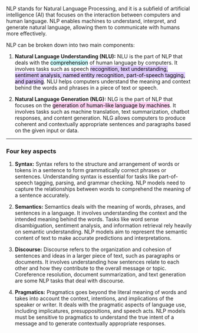 NLP stands for Natural Language Processing, and it is a subfield of artificial intelligence (AI) that focuses on the interaction between computers and human language. NLP enables machines to understand, interpret, and generate natural language, allowing them to communicate with humans more effectively.

NLP can be broken down into two main components:

1. **Natural Language Understanding (NLU):** NLU is the part of NLP that deals with the <mark style="background: #ABF7F7A6;">comprehension</mark> of human language by computers. It involves tasks such as speech <mark style="background: #D2B3FFA6;">recognition, text understanding, sentiment analysis, named entity recognition, part-of-speech tagging, and parsing</mark>. NLU helps computers understand the meaning and context behind the words and phrases in a piece of text or speech.
    
2. **Natural Language Generation (NLG):** NLG is the part of NLP that focuses on the <mark style="background: #FFB8EBA6;">generation of human-like language by machines</mark>. It involves tasks such as machine translation, text summarization, chatbot responses, and content generation. NLG allows computers to produce coherent and contextually appropriate sentences and paragraphs based on the given input or data.

----

### Four key aspects

1. **Syntax:** Syntax refers to the structure and arrangement of words or tokens in a sentence to form grammatically correct phrases or sentences. Understanding syntax is essential for tasks like part-of-speech tagging, parsing, and grammar checking. NLP models need to capture the relationships between words to comprehend the meaning of a sentence accurately.
    
2. **Semantics:** Semantics deals with the meaning of words, phrases, and sentences in a language. It involves understanding the context and the intended meaning behind the words. Tasks like word sense disambiguation, sentiment analysis, and information retrieval rely heavily on semantic understanding. NLP models aim to represent the semantic content of text to make accurate predictions and interpretations.
    
3. **Discourse:** Discourse refers to the organization and cohesion of sentences and ideas in a larger piece of text, such as paragraphs or documents. It involves understanding how sentences relate to each other and how they contribute to the overall message or topic. Coreference resolution, document summarization, and text generation are some NLP tasks that deal with discourse.
    
4. **Pragmatics:** Pragmatics goes beyond the literal meaning of words and takes into account the context, intentions, and implications of the speaker or writer. It deals with the pragmatic aspects of language use, including implicatures, presuppositions, and speech acts. NLP models must be sensitive to pragmatics to understand the true intent of a message and to generate contextually appropriate responses.